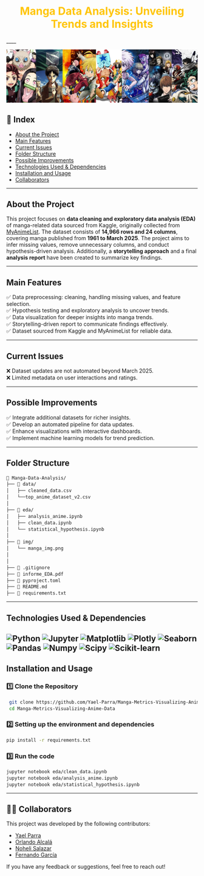 <div align="center">

# <span style="color:#ffc509;"> Manga Data Analysis: Unveiling Trends and Insights </span>

</div>
____

![img_anime](<img/manga_img.png>)


##  📌 Index
-  [About the Project](#-about-the-project)  
-  [Main Features](#-main-features)  
-  [Current Issues](#-current-issues)
-  [Folder Structure](#-folder-structure)
-  [Possible Improvements](#-possible-improvements)   
-  [Technologies Used & Dependencies](#-technologies-used-&-dependencies)   
-  [Installation and Usage](#-installation-and-usage)   
-  [Collaborators](#-collaborators)   

---

##  About the Project  

This project focuses on **data cleaning and exploratory data analysis (EDA)** of manga-related data sourced from Kaggle, originally collected from [MyAnimeList](https://myanimelist.net/). The dataset consists of **14,966 rows and 24 columns**, covering manga published from **1961 to March 2025**. The project aims to infer missing values, remove unnecessary columns, and conduct hypothesis-driven analysis. Additionally, a **storytelling approach** and a final **analysis report** have been created to summarize key findings.

---

##  Main Features  
✅ Data preprocessing: cleaning, handling missing values, and feature selection.  
✅ Hypothesis testing and exploratory analysis to uncover trends.  
✅ Data visualization for deeper insights into manga trends.  
✅ Storytelling-driven report to communicate findings effectively.  
✅ Dataset sourced from Kaggle and MyAnimeList for reliable data.  

---

##  Current Issues  
❌ Dataset updates are not automated beyond March 2025.  
❌ Limited metadata on user interactions and ratings.  

---

##  Possible Improvements  
✅ Integrate additional datasets for richer insights.  
✅ Develop an automated pipeline for data updates.  
✅ Enhance visualizations with interactive dashboards.  
✅ Implement machine learning models for trend prediction.  

---
## Folder Structure

```bash
📂 Manga-Data-Analysis/  
├── 📂 data/                    
│   ├── cleaned_data.csv  
│   └──top_anime_dataset_v2.csv          
│
├── 📂 eda/                 
│   ├── analysis_anime.ipynb
│   ├── clean_data.ipynb  
│   └── statistical_hypothesis.ipynb  
│
├── 📂 img/    
│   └── manga_img.png
│  
│
├── 📜 .gitignore      
├── 📜 informe_EDA.pdf
├── 📜 pyproject.toml  
├── 📜 README.md
├── 📜 requirements.txt 
```
---

## Technologies Used & Dependencies

![Python](https://img.shields.io/badge/-Python-3776AB?logo=python&logoColor=white)
![Jupyter](https://img.shields.io/badge/-Jupyter-FF3C00?logo=jupyter&logoColor=white)
![Matplotlib](https://img.shields.io/badge/-Matplotlib-11557C?logo=matplotlib&logoColor=white)
![Plotly](https://img.shields.io/badge/-Plotly-3F4B8F?logo=plotly&logoColor=white)
![Seaborn](https://img.shields.io/badge/-Seaborn-FF5851?logo=seaborn&logoColor=white)
![Pandas](https://img.shields.io/badge/-Pandas-150458?logo=pandas&logoColor=white)
![Numpy](https://img.shields.io/badge/-NumPy-013243?logo=numpy&logoColor=white)
![Scipy](https://img.shields.io/badge/-SciPy-8C150D?logo=scipy&logoColor=white)
![Scikit-learn](https://img.shields.io/badge/-Scikit--learn-F7931E?logo=scikit-learn&logoColor=white)  
---

## Installation and Usage  

### 1️⃣ Clone the Repository  
```bash
 git clone https://github.com/Yael-Parra/Manga-Metrics-Visualizing-Anime-Data.git # Better check the correct link in the code button
 cd Manga-Metrics-Visualizing-Anime-Data
```

### 2️⃣ Setting up the environment and dependencies  
```bash
pip install -r requirements.txt
```

### 3️⃣ Run the code
```bash
jupyter notebook eda/clean_data.ipynb
jupyter notebook eda/analysis_anime.ipynb
jupyter notebook eda/statistical_hypothesis.ipynb
```

---
## 🧑‍💻 Collaborators  
This project was developed by the following contributors:  
- [Yael Parra](https://www.linkedin.com/in/yael-parra/)  
- [Orlando Alcalá](https://www.linkedin.com/in/orlando-david-71417411b/)   
- [Noheli Salazar](https://www.linkedin.com/in/nhoeli-salazar/)   
- [Fernando García](https://www.linkedin.com/in/fernandogarciacatalan/)   

If you have any feedback or suggestions, feel free to reach out!

